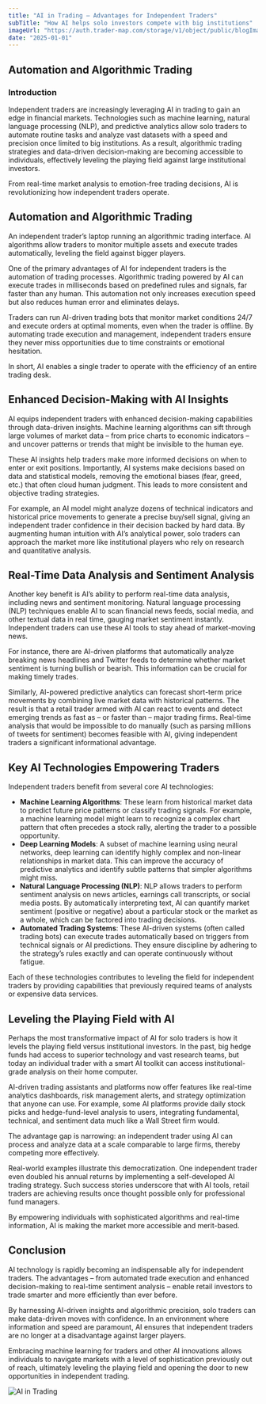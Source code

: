```yaml
---
title: "AI in Trading – Advantages for Independent Traders"
subTitle: "How AI helps solo investors compete with big institutions"
imageUrl: "https://auth.trader-map.com/storage/v1/object/public/blogImages/blog1.png"
date: "2025-01-01"
---
```


## Automation and Algorithmic Trading

### Introduction
Independent traders are increasingly leveraging AI in trading to gain an edge in financial markets. Technologies such as machine learning, natural language processing (NLP), and predictive analytics allow solo traders to automate routine tasks and analyze vast datasets with a speed and precision once limited to big institutions. As a result, algorithmic trading strategies and data-driven decision-making are becoming accessible to individuals, effectively leveling the playing field against large institutional investors.

From real-time market analysis to emotion-free trading decisions, AI is revolutionizing how independent traders operate.

## Automation and Algorithmic Trading

An independent trader’s laptop running an algorithmic trading interface. AI algorithms allow traders to monitor multiple assets and execute trades automatically, leveling the field against bigger players.

One of the primary advantages of AI for independent traders is the automation of trading processes. Algorithmic trading powered by AI can execute trades in milliseconds based on predefined rules and signals, far faster than any human. This automation not only increases execution speed but also reduces human error and eliminates delays.

Traders can run AI-driven trading bots that monitor market conditions 24/7 and execute orders at optimal moments, even when the trader is offline. By automating trade execution and management, independent traders ensure they never miss opportunities due to time constraints or emotional hesitation.

In short, AI enables a single trader to operate with the efficiency of an entire trading desk.

## Enhanced Decision-Making with AI Insights

AI equips independent traders with enhanced decision-making capabilities through data-driven insights. Machine learning algorithms can sift through large volumes of market data – from price charts to economic indicators – and uncover patterns or trends that might be invisible to the human eye.

These AI insights help traders make more informed decisions on when to enter or exit positions. Importantly, AI systems make decisions based on data and statistical models, removing the emotional biases (fear, greed, etc.) that often cloud human judgment. This leads to more consistent and objective trading strategies.

For example, an AI model might analyze dozens of technical indicators and historical price movements to generate a precise buy/sell signal, giving an independent trader confidence in their decision backed by hard data. By augmenting human intuition with AI’s analytical power, solo traders can approach the market more like institutional players who rely on research and quantitative analysis.

## Real-Time Data Analysis and Sentiment Analysis

Another key benefit is AI’s ability to perform real-time data analysis, including news and sentiment monitoring. Natural language processing (NLP) techniques enable AI to scan financial news feeds, social media, and other textual data in real time, gauging market sentiment instantly. Independent traders can use these AI tools to stay ahead of market-moving news.

For instance, there are AI-driven platforms that automatically analyze breaking news headlines and Twitter feeds to determine whether market sentiment is turning bullish or bearish. This information can be crucial for making timely trades.

Similarly, AI-powered predictive analytics can forecast short-term price movements by combining live market data with historical patterns. The result is that a retail trader armed with AI can react to events and detect emerging trends as fast as – or faster than – major trading firms. Real-time analysis that would be impossible to do manually (such as parsing millions of tweets for sentiment) becomes feasible with AI, giving independent traders a significant informational advantage.

## Key AI Technologies Empowering Traders

Independent traders benefit from several core AI technologies:

- **Machine Learning Algorithms**: These learn from historical market data to predict future price patterns or classify trading signals. For example, a machine learning model might learn to recognize a complex chart pattern that often precedes a stock rally, alerting the trader to a possible opportunity.
- **Deep Learning Models**: A subset of machine learning using neural networks, deep learning can identify highly complex and non-linear relationships in market data. This can improve the accuracy of predictive analytics and identify subtle patterns that simpler algorithms might miss.
- **Natural Language Processing (NLP)**: NLP allows traders to perform sentiment analysis on news articles, earnings call transcripts, or social media posts. By automatically interpreting text, AI can quantify market sentiment (positive or negative) about a particular stock or the market as a whole, which can be factored into trading decisions.
- **Automated Trading Systems**: These AI-driven systems (often called trading bots) can execute trades automatically based on triggers from technical signals or AI predictions. They ensure discipline by adhering to the strategy’s rules exactly and can operate continuously without fatigue.

Each of these technologies contributes to leveling the field for independent traders by providing capabilities that previously required teams of analysts or expensive data services.

## Leveling the Playing Field with AI

Perhaps the most transformative impact of AI for solo traders is how it levels the playing field versus institutional investors. In the past, big hedge funds had access to superior technology and vast research teams, but today an individual trader with a smart AI toolkit can access institutional-grade analysis on their home computer.

AI-driven trading assistants and platforms now offer features like real-time analytics dashboards, risk management alerts, and strategy optimization that anyone can use. For example, some AI platforms provide daily stock picks and hedge-fund-level analysis to users, integrating fundamental, technical, and sentiment data much like a Wall Street firm would.

The advantage gap is narrowing: an independent trader using AI can process and analyze data at a scale comparable to large firms, thereby competing more effectively.

Real-world examples illustrate this democratization. One independent trader even doubled his annual returns by implementing a self-developed AI trading strategy. Such success stories underscore that with AI tools, retail traders are achieving results once thought possible only for professional fund managers.

By empowering individuals with sophisticated algorithms and real-time information, AI is making the market more accessible and merit-based.

## Conclusion

AI technology is rapidly becoming an indispensable ally for independent traders. The advantages – from automated trade execution and enhanced decision-making to real-time sentiment analysis – enable retail investors to trade smarter and more efficiently than ever before.

By harnessing AI-driven insights and algorithmic precision, solo traders can make data-driven moves with confidence. In an environment where information and speed are paramount, AI ensures that independent traders are no longer at a disadvantage against larger players.

Embracing machine learning for traders and other AI innovations allows individuals to navigate markets with a level of sophistication previously out of reach, ultimately leveling the playing field and opening the door to new opportunities in independent trading.

![AI in Trading](https://auth.trader-map.com/storage/v1/object/public/blogImages/blog1.png)
